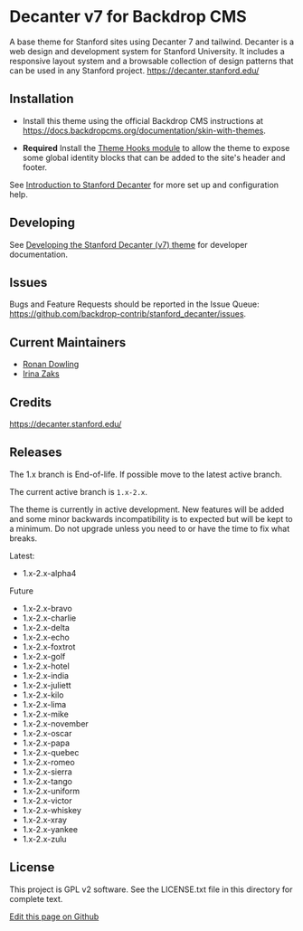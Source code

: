 Decanter v7 for Backdrop CMS
=======

A base theme for Stanford sites using Decanter 7 and tailwind. Decanter is a web design and development system for Stanford University. It includes a responsive layout system and a browsable collection of design patterns that can be used in any Stanford project.  https://decanter.stanford.edu/

Installation
------------

- Install this theme using the official Backdrop CMS instructions at
  https://docs.backdropcms.org/documentation/skin-with-themes.

- **Required** Install the [Theme Hooks module](https://github.com/ronan/theme_hooks) to allow the theme to expose some global identity blocks that can be added to the site's header and footer.

See [Introduction to Stanford Decanter](docs/intro.md) for more set up and configuration help.

Developing
----------

See [Developing the Stanford Decanter (v7) theme](docs/development.md) for developer documentation.

Issues
------

Bugs and Feature Requests should be reported in the Issue Queue:
https://github.com/backdrop-contrib/stanford_decanter/issues.


Current Maintainers
-------------------

- [Ronan Dowling](https://github.com/ronan)
- [Irina Zaks](https://github.com/irinaz)


Credits
-------

https://decanter.stanford.edu/


Releases
--------

The 1.x branch is End-of-life. If possible move to the latest active branch.

The current active branch is `1.x-2.x`.

The theme is currently in active development. New features will be added and some minor backwards incompatibility is to expected but will be kept to a minimum. Do not upgrade unless you need to or have the time to fix what breaks.

Latest:

  - 1.x-2.x-alpha4

Future

  - 1.x-2.x-bravo
  - 1.x-2.x-charlie
  - 1.x-2.x-delta
  - 1.x-2.x-echo
  - 1.x-2.x-foxtrot
  - 1.x-2.x-golf
  - 1.x-2.x-hotel
  - 1.x-2.x-india
  - 1.x-2.x-juliett
  - 1.x-2.x-kilo
  - 1.x-2.x-lima
  - 1.x-2.x-mike
  - 1.x-2.x-november
  - 1.x-2.x-oscar
  - 1.x-2.x-papa
  - 1.x-2.x-quebec
  - 1.x-2.x-romeo
  - 1.x-2.x-sierra
  - 1.x-2.x-tango
  - 1.x-2.x-uniform
  - 1.x-2.x-victor
  - 1.x-2.x-whiskey
  - 1.x-2.x-xray
  - 1.x-2.x-yankee
  - 1.x-2.x-zulu


License
-------
This project is GPL v2 software.
See the LICENSE.txt file in this directory for complete text.

[Edit this page on Github](https://github.com/backdrop-contrib/stanford_decanter/edit/main/README.md)
